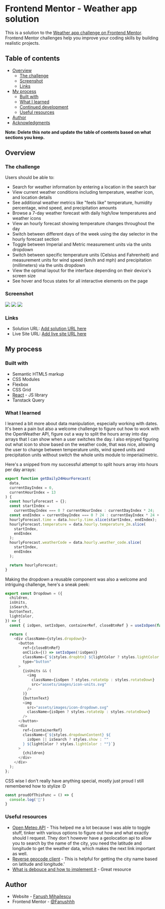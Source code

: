 # Frontend Mentor - Weather app solution

This is a solution to the [Weather app challenge on Frontend Mentor](https://www.frontendmentor.io/challenges/weather-app-K1FhddVm49). Frontend Mentor challenges help you improve your coding skills by building realistic projects. 

## Table of contents

- [Overview](#overview)
  - [The challenge](#the-challenge)
  - [Screenshot](#screenshot)
  - [Links](#links)
- [My process](#my-process)
  - [Built with](#built-with)
  - [What I learned](#what-i-learned)
  - [Continued development](#continued-development)
  - [Useful resources](#useful-resources)
- [Author](#author)
- [Acknowledgments](#acknowledgments)

**Note: Delete this note and update the table of contents based on what sections you keep.**

## Overview

### The challenge

Users should be able to:

- Search for weather information by entering a location in the search bar
- View current weather conditions including temperature, weather icon, and location details
- See additional weather metrics like "feels like" temperature, humidity percentage, wind speed, and precipitation amounts
- Browse a 7-day weather forecast with daily high/low temperatures and weather icons
- View an hourly forecast showing temperature changes throughout the day
- Switch between different days of the week using the day selector in the hourly forecast section
- Toggle between Imperial and Metric measurement units via the units dropdown 
- Switch between specific temperature units (Celsius and Fahrenheit) and measurement units for wind speed (km/h and mph) and precipitation (millimeters) via the units dropdown
- View the optimal layout for the interface depending on their device's screen size
- See hover and focus states for all interactive elements on the page

### Screenshot

![](./screenshots/ss-desktop.png)
![](./screenshots/ss-tablet.png)
![](./screenshots/ss-mobile.png)

### Links

- Solution URL: [Add solution URL here](https://github.com/Fanushhh/weather-app)
- Live Site URL: [Add live site URL here](https://weather-app-one-amber-nca1f2zj7p.vercel.app/)

## My process

### Built with

- Semantic HTML5 markup
- CSS Modules
- Flexbox
- CSS Grid
- [React](https://reactjs.org/) - JS library
- Tanstack Query



### What I learned

I learned a bit more about data manipulation, especially working with dates. It's been a pain but also a welcome challenge to figure out how to work with the OpenWeather API, figure out a way to split the hours array into day arrays that I can show when a user switches the day. 
I also enjoyed figuring out what icon to show based on the weather code, that was nice, allowing the user to change between temperature units, wind speed units and precipitation units without switch the whole units module to imperial/metric.

Here's a snipped from my successful attempt to split hours array into hours per day arrays:
```js
export function getDaily24HourForecast(
  data,
  currentDayIndex = 0,
  currentHourIndex = 13
) {
  const hourlyForecast = {};
  const startIndex =
    currentDayIndex === 0 ? currentHourIndex : currentDayIndex * 24;
  const endIndex = currentDayIndex === 0 ? 24 : currentDayIndex * 24 + 24;
  hourlyForecast.time = data.hourly.time.slice(startIndex, endIndex);
  hourlyForecast.temperature = data.hourly.temperature_2m.slice(
    startIndex,
    endIndex
  );
  hourlyForecast.weatherCode = data.hourly.weather_code.slice(
    startIndex,
    endIndex
  );

  return hourlyForecast;
}

```
Making the dropdown a reusable component was also a welcome and intriguing challenge, here's a sneak peek:

```js
export const Dropdown = ({
  children,
  isUnits,
  isSearch,
  buttonText,
  lightColor,
}) => {
  const { isOpen, setIsOpen, containerRef, closeBtnRef } = useIsOpen(false);

  return (
    <div className={styles.dropdown}>
      <button
        ref={closeBtnRef}
        onClick={() => setIsOpen(!isOpen)}
        className={`${styles.dropbtn} ${lightColor ? styles.lightColor : ""}`}
        type="button"
      >
        {isUnits && (
          <img
            className={isOpen ? styles.rotateUp : styles.rotateDown}
            src="assets/images/icon-units.svg"
          />
        )}
        {buttonText}
        <img
          src="assets/images/icon-dropdown.svg"
          className={isOpen ? styles.rotateUp : styles.rotateDown}
        />
      </button>
      <div
        ref={containerRef}
        className={`${styles.dropdownContent} ${
          isOpen || isSearch ? styles.show : ""
        } ${lightColor ? styles.lightColor : ""}`}
      >
        {children}
      </div>
    </div>
  );
};
```


CSS wise I don't really have anything special, mostly just proud I still remembered how to stylize :D


```js
const proudOfThisFunc = () => {
  console.log('🎉')
}
```


### Useful resources

- [Open Meteo API](https://open-meteo.com/en/docs) - This helped me a lot because I was able to toggle stuff, tinker with various options to figure out how and what exactly should I request. They don't however have a geolocation api to allow you to search by the name of the city, you need the latitude and longitude to get the weather data, which makes the next link important as well.
- [Reverse geocode client](https://api.bigdatacloud.net/data/reverse-geocode-client) - This is helpful for getting the city name based on latitude and longitude.'
- [What is debouce and how to implement it](https://levelup.gitconnected.com/debounce-from-scratch-8616c8209b54) - Great resource

## Author

- Website - [Fanush Mihailescu](Fanush.work)
- Frontend Mentor - [@Fanushhh](https://www.frontendmentor.io/profile/Fanushhh)


